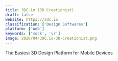 ```yaml
---
title: 3DC.io (3D Creationist)
draft: false 
website: https://3dc.io
classification: ['Design Softwares']
platform: ['Web']
keywords: ['mock', 'vr']
image: 2020/04/3DC.io-3D-Creationist.png
---
```

The Easiest 3D Design Platform  for Mobile Devices